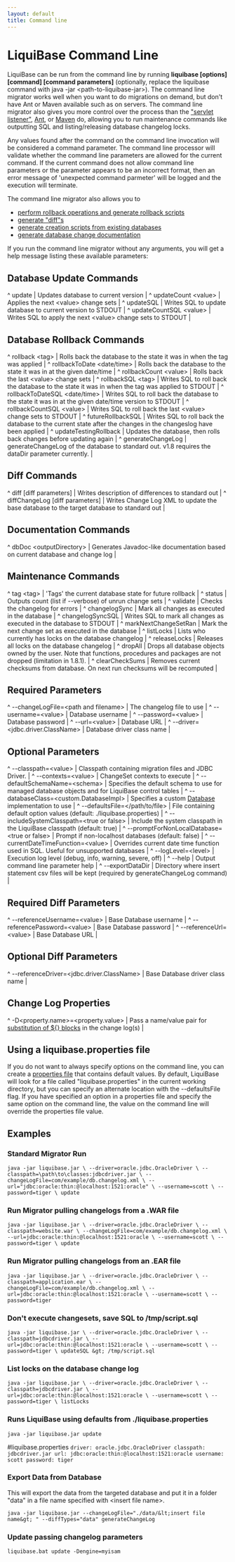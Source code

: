 ```yaml
---
layout: default
title: Command line
---
```


# LiquiBase Command Line #

LiquiBase can be run from the command line by running
**liquibase \[options\] \[command\] \[command parameters\]** (optionally, replace the liquibase command with java -jar &lt;path-to-liquibase-jar&gt;). The command line migrator works well when you want to do migrations on demand, but don't have Ant or Maven available such as on servers. The command line migrator also gives you more control over the process than the ["servlet listener"](servlet_listener.html), [Ant](Ant.html), or [Maven](Maven.html) do, allowing you to run maintenance commands like outputting SQL and listing/releasing database changelog locks.

Any values found after the command on the command line invocation will be considered a command parameter. The command line processor will validate whether the command line parameters are allowed for the current command. If the current command does not allow command line parameters or the parameter appears to be an incorrect format, then an error message of 'unexpected command parmeter' will be logged and the execution will terminate.

The command line migrator also allows you to

  * [perform rollback operations and generate rollback scripts](rollback.html)
  * [generate "diff"s](diff.html)
  * [generate creation scripts from existing databases](generating_changelogs.html)
  * [generate database change documentation](dbdoc.html)

If you run the command line migrator without any arguments, you will get a help message listing these available parameters:


## Database Update Commands ##

^ update  | Updates database to current version  | 
^ updateCount &lt;value&gt;  | Applies the next &lt;value&gt; change sets  |
^ updateSQL  | Writes SQL to update database to current version to STDOUT  | 
^ updateCountSQL &lt;value&gt;  | Writes SQL to apply the next &lt;value&gt; change sets to STDOUT  |





## Database Rollback Commands ##

^ rollback &lt;tag&gt;  | Rolls back the database to the state it was in when the tag was applied  |
^ rollbackToDate &lt;date/time&gt;  | Rolls back the database to the state it was in at the given date/time  |
^ rollbackCount &lt;value&gt;  | Rolls back the last &lt;value&gt; change sets  |
^ rollbackSQL &lt;tag&gt;  | Writes SQL to roll back the database to the state it was in when the tag was applied to STDOUT  |
^ rollbackToDateSQL &lt;date/time&gt;  | Writes SQL to roll back the database to the state it was in at the given date/time version to STDOUT  |
^ rollbackCountSQL &lt;value&gt;  | Writes SQL to roll back the last &lt;value&gt; change sets to STDOUT  |
^ futureRollbackSQL  | Writes SQL to roll back the database to the current state after the changes in the changeslog have been applied  | 
^ updateTestingRollback  | Updates the database, then rolls back changes before updating again |
^ generateChangeLog  | generateChangeLog of the database to standard out. v1.8 requires the dataDir parameter currently. | 


## Diff Commands ##

^ diff \[diff parameters\]  | Writes description of differences to standard out  |
^ diffChangeLog \[diff parameters\]  | Writes Change Log XML to update the base database to the target database to standard out  |


## Documentation Commands ##

^ dbDoc &lt;outputDirectory&gt;  | Generates Javadoc-like documentation based on current database and change log  |





## Maintenance Commands ##

^ tag &lt;tag&gt;  | 'Tags' the current database state for future rollback  |
^ status  | Outputs count (list if --verbose) of unrun change sets  | 
^ validate  | Checks the changelog for errors  | 
^ changelogSync  | Mark all changes as executed in the database  | 
^ changelogSyncSQL  | Writes SQL to mark all changes as executed in the database to STDOUT  | 
^ markNextChangeSetRan | Mark the next change set as executed in the database  | 
^ listLocks  | Lists who currently has locks on the database changelog  | 
^ releaseLocks  | Releases all locks on the database changelog  | 
^ dropAll  | Drops all database objects owned by the user. Note that functions, procedures and packages are not dropped (limitation in 1.8.1).  | 
^ clearCheckSums  | Removes current checksums from database.  On next run checksums will be recomputed  | 

## Required Parameters ##

^ --changeLogFile=&lt;path and filename&gt;  | The changelog file to use  |
^ --username=&lt;value&gt;  | Database username  |
^ --password=&lt;value&gt;  | Database password  |
^ --url=&lt;value&gt;  | Database URL  |
^ --driver=&lt;jdbc.driver.ClassName&gt;  | Database driver class name  |






## Optional Parameters ##

^ --classpath=&lt;value&gt;  | Classpath containing migration files and JDBC Driver.  |
^ --contexts=&lt;value&gt;  | ChangeSet contexts to execute  |
^ --defaultSchemaName=&lt;schema&gt;  | Specifies the default schema to use for managed database objects and for LiquiBase control tables  |
^ --databaseClass=&lt;custom.DatabaseImpl&gt;  | Specifies a custom [Database](http://www.liquibase.org/api/liquibase/database/Database.html) implementation to use  |
^ --defaultsFile=&lt;/path/to/file&gt;  | File containing default option values (default: ./liquibase.properties)  |
^ --includeSystemClasspath=&lt;true or false&gt;  | Include the system classpath in the LiquiBase classpath (default: true)  |
^ --promptForNonLocalDatabase=&lt;true or false&gt;  | Prompt if non-localhost databases (default: false)  |
^ --currentDateTimeFunction=&lt;value&gt;  | Overrides current date time function used in SQL. Useful for unsupported databases  |
^ --logLevel=&lt;level&gt;  | Execution log level (debug, info, warning, severe, off)  |
^ --help  | Output command line parameter help  | 
^ --exportDataDir  | Directory where insert statement csv files will be kept (required by generateChangeLog command)  | 

## Required Diff Parameters ##

^ --referenceUsername=&lt;value&gt;  | Base Database username  |
^ --referencePassword=&lt;value&gt;  | Base Database password  |
^ --referenceUrl=&lt;value&gt;  | Base Database URL  |

## Optional Diff Parameters ##

^ --referenceDriver=&lt;jdbc.driver.ClassName&gt;  | Base Database driver class name  |

## Change Log Properties ##
^ -D&lt;property.name&gt;=&lt;property.value&gt;  | Pass a name/value pair for [substitution of ${} blocks](changelog_parameters.html) in the change log(s)  |

## Using a liquibase.properties file ##

If you do not want to always specify options on the command line, you can create a [properties file](liquibase.properties) that contains default values. By default, LiquiBase will look for a file called "liquibase.properties" in the current working directory, but you can specify an alternate location with the --defaultsFile flag. If you have specified an option in a properties file and specify the same option on the command line, the value on the command line will override the properties file value.

## Examples ##

### Standard Migrator Run ###

``
java -jar liquibase.jar \
      --driver=oracle.jdbc.OracleDriver \
      --classpath=\path\to\classes:jdbcdriver.jar \
      --changeLogFile=com/example/db.changelog.xml \
      --url="jdbc:oracle:thin:@localhost:1521:oracle" \
      --username=scott \
      --password=tiger \
      update
``

### Run Migrator pulling changelogs from a .WAR file ###

``
java -jar liquibase.jar \
      --driver=oracle.jdbc.OracleDriver \
      --classpath=website.war \
      --changeLogFile=com/example/db.changelog.xml \
      --url=jdbc:oracle:thin:@localhost:1521:oracle \
      --username=scott \
      --password=tiger \
      update
``

### Run Migrator pulling changelogs from an .EAR file ###

``
java -jar liquibase.jar \
      --driver=oracle.jdbc.OracleDriver \
      --classpath=application.ear \
      --changeLogFile=com/example/db.changelog.xml \
      --url=jdbc:oracle:thin:@localhost:1521:oracle \
      --username=scott \
      --password=tiger
``

### Don't execute changesets, save SQL to /tmp/script.sql ###

``
java -jar liquibase.jar \
        --driver=oracle.jdbc.OracleDriver \
        --classpath=jdbcdriver.jar \
        --url=jdbc:oracle:thin:@localhost:1521:oracle \
        --username=scott \
        --password=tiger \
        updateSQL &gt; /tmp/script.sql
``

### List locks on the database change log ###

``
java -jar liquibase.jar \
        --driver=oracle.jdbc.OracleDriver \
        --classpath=jdbcdriver.jar \
        --url=jdbc:oracle:thin:@localhost:1521:oracle \
        --username=scott \
        --password=tiger \
        listLocks
``

### Runs LiquiBase using defaults from ./liquibase.properties ###

``
java -jar liquibase.jar update
``

#liquibase.properties
``
driver: oracle.jdbc.OracleDriver
classpath: jdbcdriver.jar
url: jdbc:oracle:thin:@localhost:1521:oracle
username: scott
password: tiger
``

### Export Data from Database ###
This will export the data from the targeted database and put it in a folder "data" in a file name specified with &lt;insert file name&gt;.

``
java -jar liquibase.jar --changeLogFile="./data/&lt;insert file name&gt; " --diffTypes="data" generateChangeLog
``

### Update passing changelog parameters ###
``
liquibase.bat update -Dengine=myisam
``
